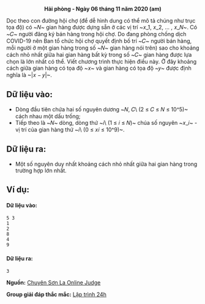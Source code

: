 **<center>Hải phòng - Ngày 06 tháng 11 năm 2020 (am)</center>**

Dọc theo con đường hội chợ (để dễ hình dung có thể mô tả chúng như trục tọa độ) có ~𝑁~ gian hàng được dựng sẵn ở các vị trí ~𝑥_1, 𝑥_2, … , 𝑥_𝑁~. Có ~𝐶~ người đăng ký bán hàng trong hội chợ. Do đang phòng chống dịch COVID-19 nên Ban tổ chức hội chợ quyết định bố trí ~𝐶~ người bán hàng, mỗi người ở một gian hàng trong số ~𝑁~ gian hàng nói trên) sao cho khoảng cách nhỏ nhất giữa hai gian hàng bất kỳ trong số ~𝐶~ gian hàng được lựa chọn là lớn nhất có thể. Viết chương trình thực hiện điều này. Ở đây khoảng cách giữa gian hàng có tọa độ ~𝑥~ và gian hàng có tọa độ ~𝑦~ được định nghĩa là ~|𝑥 − 𝑦|~.

## Dữ liệu vào:
- Dòng đầu tiên chứa hai số nguyên dương ~𝑁, 𝐶\ (2 ≤ 𝐶 ≤ 𝑁 ≤ 10^5)~ cách nhau một dấu trống;
- Tiếp theo là ~𝑁~ dòng, dòng thứ ~𝑖\ (1 ≤ 𝑖 ≤ 𝑁)~ chúa số nguyên ~𝑥_𝑖~ - vị trí của gian hàng thứ ~𝑖\ (0 ≤ 𝑥𝑖 ≤ 10^9)~.

## Dữ liệu ra:
- Một số nguyên duy nhất khoảng cách nhỏ nhất giữa hai gian hàng trong trường hợp lớn nhất.

## Ví dụ:
#### Dữ liệu vào:
```
5 3
1
2
8
4
9
```

#### Dữ liệu ra:
```
3
```
**Nguồn:** [Chuyên Sơn La Online Judge](http://csloj.ddns.net/)

**Group giải đáp thắc mắc:** [Lập trình 24h](https://www.facebook.com/groups/1386904321519984)